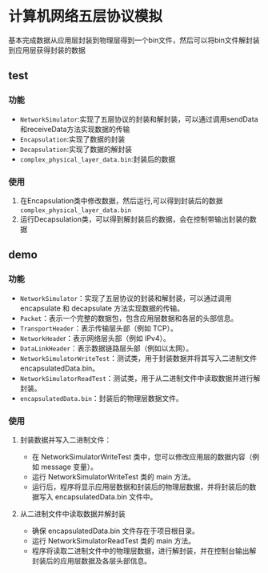 # 计算机网络五层协议模拟

基本完成数据从应用层封装到物理层得到一个bin文件，然后可以将bin文件解封装到应用层获得封装的数据

## test

### 功能

- `NetworkSimulator`:实现了五层协议的封装和解封装，可以通过调用sendData和receiveData方法实现数据的传输
- `Encapsulation`:实现了数据的封装
- `Decapsulation`:实现了数据的解封装
- `complex_physical_layer_data.bin`:封装后的数据

### 使用

1. 在Encapsulation类中修改数据，然后运行,可以得到封装后的数据`complex_physical_layer_data.bin`
2. 运行Decapsulation类，可以得到解封装后的数据，会在控制带输出封装的数据

## demo

### 功能

- `NetworkSimulator`：实现了五层协议的封装和解封装，可以通过调用 encapsulate 和 decapsulate 方法实现数据的传输。
- `Packet`：表示一个完整的数据包，包含应用层数据和各层的头部信息。
- `TransportHeader`：表示传输层头部（例如 TCP）。
- `NetworkHeade`r：表示网络层头部（例如 IPv4）。
- `DataLinkHeader`：表示数据链路层头部（例如以太网）。
- `NetworkSimulatorWriteTest`：测试类，用于封装数据并将其写入二进制文件 encapsulatedData.bin。
- `NetworkSimulatorReadTest`：测试类，用于从二进制文件中读取数据并进行解封装。
- `encapsulatedData.bin`：封装后的物理层数据文件。

### 使用

1. 封装数据并写入二进制文件：
   - 在 NetworkSimulatorWriteTest 类中，您可以修改应用层的数据内容（例如 message 变量）。
   - 运行 NetworkSimulatorWriteTest 类的 main 方法。
   - 运行后，程序将显示应用层数据和封装后的物理层数据，并将封装后的数据写入 encapsulatedData.bin 文件中。

2. 从二进制文件中读取数据并解封装
   - 确保 encapsulatedData.bin 文件存在于项目根目录。
   - 运行 NetworkSimulatorReadTest 类的 main 方法。
   - 程序将读取二进制文件中的物理层数据，进行解封装，并在控制台输出解封装后的应用层数据及各层头部信息。